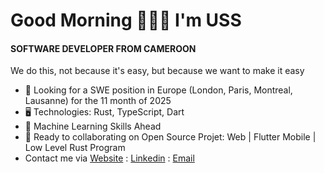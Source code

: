 Good Morning 👦🏾🤝 I'm USS
=======================================================================================================================================

#### SOFTWARE DEVELOPER FROM CAMEROON
We do this, not because it's easy, but because we want to make it easy

* 👀 Looking for a SWE position in Europe (London, Paris, Montreal, Lausanne) for the 11 month of 2025
* 🖥️ Technologies: Rust, TypeScript, Dart
* 🌱 Machine Learning Skills Ahead
* 🤝 Ready to collaborating on Open Source Projet: Web | Flutter Mobile | Low Level Rust Program
* Contact me via [Website](https://uss-franckmekoulou.web.app/) : [Linkedin](https://www.linkedin.com/in/franck-mekoulou/) : [Email](mailto:franckmekoulou.dev@hotmail.com)

